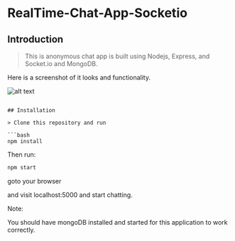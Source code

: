 # RealTime-Chat-App-Socketio

## Introduction

> This is anonymous chat app is built using Nodejs, Express, and Socket.io and MongoDB.

Here is a screenshot of it looks and functionality.

![alt text](https://github.com/juveria-manzar/RealTime-Chat-App-Socketio/blob/master/screenshots/chatscreenshot.gif "Chat Screen Shot")

```

## Installation

> Clone this repository and run

```bash
npm install

```

Then run:

```bash
npm start
```

goto your browser

and visit localhost:5000 and start chatting.

Note:

You should have mongoDB installed and started for this application to work correctly.
